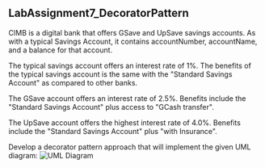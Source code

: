 <h2>LabAssignment7_DecoratorPattern</h2>
CIMB is a digital bank that offers GSave and UpSave savings accounts.   As with a typical Savings Account, it contains accountNumber, accountName, and a balance for that account.

The typical savings account offers an interest rate of 1%.
The benefits of the typical savings account is the same with the "Standard Savings Account" as compared to other banks.

The GSave account offers an interest rate of 2.5%.
Benefits include the "Standard Savings Account" plus access to "GCash transfer".

The UpSave account offers the highest interest rate of 4.0%.
Benefits include the "Standard Savings Account" plus "with Insurance".


Develop a decorator pattern approach that will implement the given UML diagram:
![UML Diagram](URL_of_the_uploaded_image)
